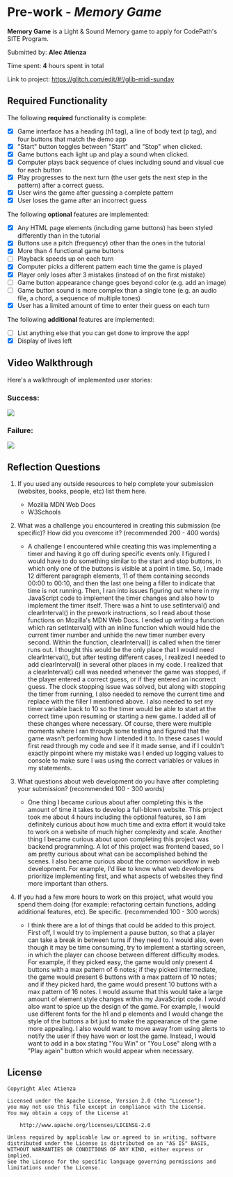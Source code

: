 # Pre-work - _Memory Game_

**Memory Game** is a Light & Sound Memory game to apply for CodePath's SITE Program.

Submitted by: **Alec Atienza**

Time spent: **4** hours spent in total

Link to project: https://glitch.com/edit/#!/glib-midi-sunday

## Required Functionality

The following **required** functionality is complete:

- [x] Game interface has a heading (h1 tag), a line of body text (p tag), and four buttons that match the demo app
- [x] "Start" button toggles between "Start" and "Stop" when clicked.
- [x] Game buttons each light up and play a sound when clicked.
- [x] Computer plays back sequence of clues including sound and visual cue for each button
- [x] Play progresses to the next turn (the user gets the next step in the pattern) after a correct guess.
- [x] User wins the game after guessing a complete pattern
- [x] User loses the game after an incorrect guess

The following **optional** features are implemented:

- [x] Any HTML page elements (including game buttons) has been styled differently than in the tutorial
- [x] Buttons use a pitch (frequency) other than the ones in the tutorial
- [x] More than 4 functional game buttons
- [ ] Playback speeds up on each turn
- [x] Computer picks a different pattern each time the game is played
- [x] Player only loses after 3 mistakes (instead of on the first mistake)
- [ ] Game button appearance change goes beyond color (e.g. add an image)
- [ ] Game button sound is more complex than a single tone (e.g. an audio file, a chord, a sequence of multiple tones)
- [x] User has a limited amount of time to enter their guess on each turn

The following **additional** features are implemented:

- [ ] List anything else that you can get done to improve the app!
- [x] Display of lives left

## Video Walkthrough

Here's a walkthrough of implemented user stories:

### Success:

![](https://i.imgur.com/cHLCEbg.gif)

### Failure:

![](https://i.imgur.com/8IwgVPW.gif)

## Reflection Questions

1. If you used any outside resources to help complete your submission (websites, books, people, etc) list them here.

   - Mozilla MDN Web Docs
   - W3Schools

2. What was a challenge you encountered in creating this submission (be specific)? How did you overcome it? (recommended 200 - 400 words)

   - A challenge I encountered while creating this was implementing a timer and having it go off during
     specific events only. I figured I would have to do something similar to the start and stop buttons, in which
     only one of the buttons is visible at a point in time. So, I made 12 different paragraph elements, 11 of them
     containing seconds 00:00 to 00:10, and then the last one being a filler to indicate that time is not running.
     Then, I ran into issues figuring out where in my JavaScript code to implement the timer changes and also how
     to implement the timer itself. There was a hint to use setInterval() and clearInterval() in the prework instructions,
     so I read about those functions on Mozilla's MDN Web Docs. I ended up writing a function which ran setInterval() with
     an inline function which would hide the current timer number and unhide the new timer number every second. Within the
     function, clearInterval() is called when the timer runs out. I thought this would be the only place that I would
     need clearInterval(), but after testing different cases, I realized I needed to add clearInterval() in several
     other places in my code. I realized that a clearInterval() call was needed whenever the game was stopped, if the
     player entered a correct guess, or if they entered an incorrect guess. The clock stopping issue was solved, but
     along with stopping the timer from running, I also needed to remove the current time and replace with the filler
     I mentioned above. I also needed to set my timer variable back to 10 so the timer would be able to start
     at the correct time upon resuming or starting a new game. I added all of these changes where necessary. Of course,
     there were multiple moments where I ran through some testing and figured that the game wasn't performing how I
     intended it to. In these cases I would first read through my code and see if it made sense, and if I couldn't exactly
     pinpoint where my mistake was I ended up logging values to console to make sure I was using the correct variables
     or values in my statements.

3. What questions about web development do you have after completing your submission? (recommended 100 - 300 words)

   - One thing I became curious about after completing this is the amount of time it takes to develop a full-blown website.
     This project took me about 4 hours including the optional features, so I am definitely curious about how much time and
     extra effort it would take to work on a website of much higher complexity and scale. Another thing I became curious about
     upon completing this project was backend programming. A lot of this project was frontend based, so I am pretty curious
     about what can be accomplished behind the scenes. I also became curious about the common workflow in web development.
     For example, I'd like to know what web developers prioritize implementing first, and what aspects of websites they find
     more important than others.

4. If you had a few more hours to work on this project, what would you spend them doing (for example: refactoring certain functions, adding additional features, etc). Be specific. (recommended 100 - 300 words)
   - I think there are a lot of things that could be added to this project. First off, I would try to implement a pause button,
     so that a player can take a break in between turns if they need to. I would also, even though it may be time consuming, try
     to implement a starting screen, in which the player can choose between different difficulty modes. For example, if they picked
     easy, the game would only present 4 buttons with a max pattern of 6 notes; if they picked intermediate, the game would present
     6 buttons with a max pattern of 10 notes; and if they picked hard, the game would present 10 buttons with a max pattern of 16
     notes. I would assume that this would take a large amount of element style changes within my JavaScript code. I would also
     want to spice up the design of the game. For example, I would use different fonts for the h1 and p elements and I would change
     the style of the buttons a bit just to make the appearance of the game more appealing. I also would want to move away from
     using alerts to notify the user if they have won or lost the game. Instead, I would want to add in a box stating "You Win"
     or "You Lose" along with a "Play again" button which would appear when necessary.

## License

    Copyright Alec Atienza

    Licensed under the Apache License, Version 2.0 (the "License");
    you may not use this file except in compliance with the License.
    You may obtain a copy of the License at

        http://www.apache.org/licenses/LICENSE-2.0

    Unless required by applicable law or agreed to in writing, software
    distributed under the License is distributed on an "AS IS" BASIS,
    WITHOUT WARRANTIES OR CONDITIONS OF ANY KIND, either express or implied.
    See the License for the specific language governing permissions and
    limitations under the License.

